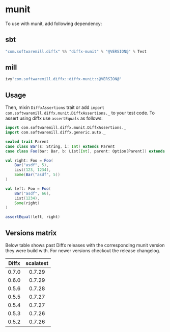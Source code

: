 # munit

To use with munit, add following dependency:

## sbt

```scala
"com.softwaremill.diffx" %% "diffx-munit" % "@VERSION@" % Test
```

## mill

```scala
ivy"com.softwaremill.diffx::diffx-munit::@VERSION@"
```

## Usage

Then, mixin `DiffxAssertions` trait or add `import com.softwaremill.diffx.munit.DiffxAssertions._` to your test code.
To assert using diffx use `assertEquals` as follows:

```scala mdoc:compile-only
import com.softwaremill.diffx.munit.DiffxAssertions._
import com.softwaremill.diffx.generic.auto._

sealed trait Parent
case class Bar(s: String, i: Int) extends Parent
case class Foo(bar: Bar, b: List[Int], parent: Option[Parent]) extends Parent

val right: Foo = Foo(
    Bar("asdf", 5),
    List(123, 1234),
    Some(Bar("asdf", 5))
)

val left: Foo = Foo(
    Bar("asdf", 66),
    List(1234),
    Some(right)
)

assertEqual(left, right)
```

## Versions matrix

Below table shows past Diffx releases with the corresponding munit version they were build with.
For newer versions checkout the release changelog.

| Diffx | scalatest |
| ----- | :-------: |
| 0.7.0 |  0.7.29   |
| 0.6.0 |  0.7.29   |
| 0.5.6 |  0.7.28   |
| 0.5.5 |  0.7.27   |
| 0.5.4 |  0.7.27   |
| 0.5.3 |  0.7.26   |
| 0.5.2 |  0.7.26   |

